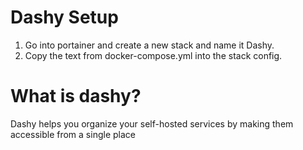 # Dashy Setup 

1. Go into portainer and create a new stack and name it Dashy.
2. Copy the text from docker-compose.yml into the stack config.

# What is dashy?

Dashy helps you organize your self-hosted services by making them accessible from a single place
